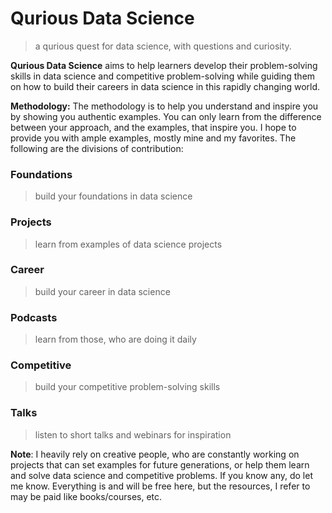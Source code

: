 # Qurious Data Science
> a qurious quest for data science, with questions and curiosity.

**Qurious Data Science** aims to help learners develop their problem-solving skills in data science and competitive problem-solving while guiding them on how to build their careers in data science in this rapidly changing world. 

**Methodology:** The methodology is to help you understand and inspire you by showing you authentic examples. You can only learn from the difference between your approach, and the examples, that inspire you. I hope to provide you with ample examples, mostly mine and my favorites. The following are the divisions of contribution:

### Foundations
> build your foundations in data science

### Projects
> learn from examples of data science projects

### Career
> build your career in data science

### Podcasts
> learn from those, who are doing it daily

### Competitive
> build your competitive problem-solving skills

### Talks
> listen to short talks and webinars for inspiration

**Note**: I heavily rely on creative people, who are constantly working on projects that can set examples for future generations, or help them learn and solve data science and competitive problems. If you know any, do let me know. Everything is and will be free here, but the resources, I refer to may be paid like books/courses, etc. 
